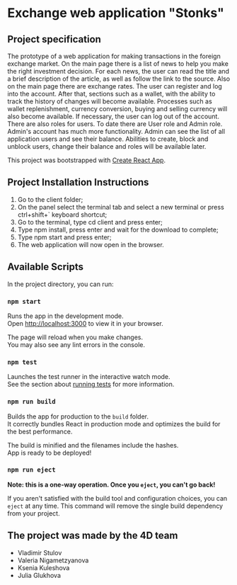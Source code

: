 # Exchange web application "Stonks"

## Project specification

The prototype of a web application for making transactions in the foreign exchange market. On the main page there is a list of news to help you make the right investment decision. For each news, the user can read the title and a brief description of the article, as well as follow the link to the source. Also on the main page there are exchange rates. The user can register and log into the account. After that, sections such as a wallet, with the ability to track the history of changes will become available. Processes such as wallet replenishment, currency conversion, buying and selling currency will also become available. If necessary, the user can log out of the account. There are also roles for users. To date there are User role and Admin role. Admin's account has much more functionality. Admin can see the list of all application users and see their balance. Abilities to create, block and unblock users, change their balance and roles will be available later.

This project was bootstrapped with [Create React App](https://github.com/facebook/create-react-app).

## Project Installation Instructions

1. Go to the client folder;
2. On the panel select the terminal tab and select a new terminal or press ctrl+shift+` keyboard shortcut;
3. Go to the terminal, type cd client and press enter;
4. Type npm install, press enter and wait for the download to complete;
5. Type npm start and press enter;
6. The web application will now open in the browser.

## Available Scripts

In the project directory, you can run:

### `npm start`

Runs the app in the development mode.\
Open [http://localhost:3000](http://localhost:3000) to view it in your browser.

The page will reload when you make changes.\
You may also see any lint errors in the console.

### `npm test`

Launches the test runner in the interactive watch mode.\
See the section about [running tests](https://facebook.github.io/create-react-app/docs/running-tests) for more information.

### `npm run build`

Builds the app for production to the `build` folder.\
It correctly bundles React in production mode and optimizes the build for the best performance.

The build is minified and the filenames include the hashes.\
App is ready to be deployed!

### `npm run eject`

**Note: this is a one-way operation. Once you `eject`, you can't go back!**

If you aren't satisfied with the build tool and configuration choices, you can `eject` at any time. This command will remove the single build dependency from your project.

## The project was made by the 4D team

- Vladimir Stulov
- Valeria Nigametzyanova
- Ksenia Kuleshova
- Julia Glukhova
